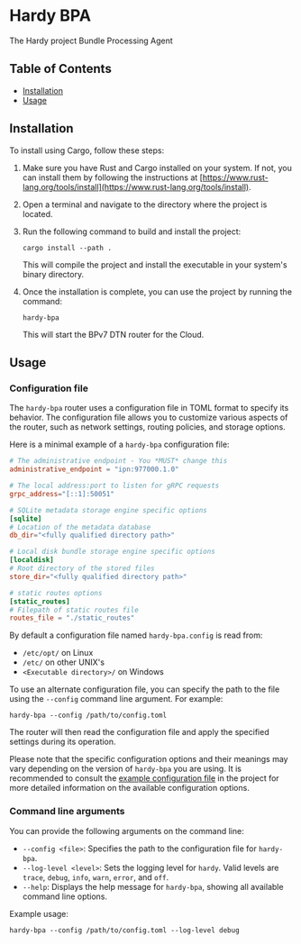 # Hardy BPA

The Hardy project Bundle Processing Agent

## Table of Contents

- [Installation](#installation)
- [Usage](#usage)

## Installation

To install using Cargo, follow these steps:

1. Make sure you have Rust and Cargo installed on your system. If not, you can install them by following the instructions at [https://www.rust-lang.org/tools/install](https://www.rust-lang.org/tools/install).

2. Open a terminal and navigate to the directory where the project is located.

3. Run the following command to build and install the project:

    ```
    cargo install --path .
    ```

    This will compile the project and install the executable in your system's binary directory.

4. Once the installation is complete, you can use the project by running the command:

    ```
    hardy-bpa
    ```

    This will start the BPv7 DTN router for the Cloud.


## Usage

### Configuration file

The `hardy-bpa` router uses a configuration file in TOML format to specify its behavior. The configuration file allows you to customize various aspects of the router, such as network settings, routing policies, and storage options.

Here is a minimal example of a `hardy-bpa` configuration file:

```toml
# The administrative endpoint - You *MUST* change this
administrative_endpoint = "ipn:977000.1.0"

# The local address:port to listen for gRPC requests
grpc_address="[::1]:50051"

# SQLite metadata storage engine specific options
[sqlite]
# Location of the metadata database
db_dir="<fully qualified directory path>"

# Local disk bundle storage engine specific options
[localdisk]
# Root directory of the stored files
store_dir="<fully qualified directory path>"

# static routes options
[static_routes]
# Filepath of static routes file
routes_file = "./static_routes"
```

By default a configuration file named `hardy-bpa.config` is read from:

* `/etc/opt/` on Linux
* `/etc/` on other UNIX's
* `<Executable directory>/` on Windows

To use an alternate configuration file, you can specify the path to the file using the `--config` command line argument. For example:

```
hardy-bpa --config /path/to/config.toml
```

The router will then read the configuration file and apply the specified settings during its operation.

Please note that the specific configuration options and their meanings may vary depending on the version of `hardy-bpa` you are using. It is recommended to consult the [example configuration file](./example.config) in the   project for more detailed information on the available configuration options.


### Command line arguments

You can provide the following arguments on the command line:

- `--config <file>`: Specifies the path to the configuration file for `hardy-bpa`.
- `--log-level <level>`: Sets the logging level for `hardy`. Valid levels are `trace`, `debug`, `info`, `warn`, `error`, and `off`.
- `--help`: Displays the help message for `hardy-bpa`, showing all available command line options.

Example usage:

```
hardy-bpa --config /path/to/config.toml --log-level debug
```
